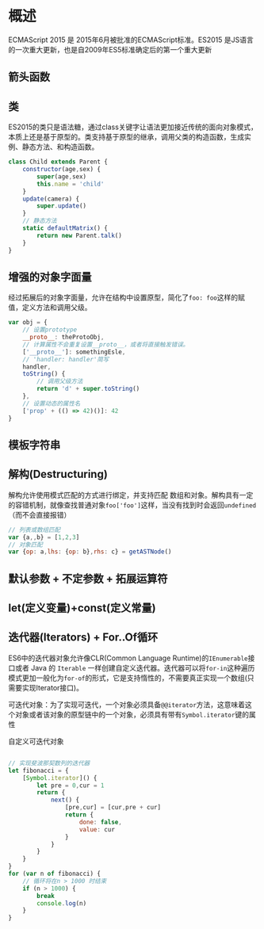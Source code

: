# 概述

ECMAScript 2015 是 2015年6月被批准的ECMAScript标准。ES2015 是JS语言的一次重大更新，也是自2009年ES5标准确定后的第一个重大更新

## 箭头函数

## 类

ES2015的类只是语法糖，通过class关键字让语法更加接近传统的面向对象模式，本质上还是基于原型的。类支持基于原型的继承，调用父类的构造函数，生成实例、静态方法、和构造函数。

```js
class Child extends Parent {
    constructor(age,sex) {
        super(age,sex)
        this.name = 'child'
    }
    update(camera) {
        super.update()
    }
    // 静态方法
    static defaultMatrix() {
        return new Parent.talk()
    }
}
```

## 增强的对象字面量

经过拓展后的对象字面量，允许在结构中设置原型，简化了`foo: foo`这样的赋值，定义方法和调用父级。

```js
var obj = {
    // 设置prototype
    __proto__: theProtoObj,
    // 计算属性不会重复设置__proto__，或者将直接触发错误。
    ['__proto__']: somethingEsle,
    // 'handler: handler'简写
    handler,
    toString() {
        // 调用父级方法
        return 'd' + super.toString()
    },
    // 设置动态的属性名
    ['prop' + (() => 42)()]: 42
}
```

## 模板字符串

## 解构(Destructuring)

解构允许使用模式匹配的方式进行绑定，并支持匹配 数组和对象。解构具有一定的容错机制，就像查找普通对象`foo['foo']`这样，当没有找到时会返回`undefined`（而不会直接报错）

```js
// 列表或数组匹配
var {a,,b} = [1,2,3]
// 对象匹配
var {op: a,lhs: {op: b},rhs: c} = getASTNode()
```

## 默认参数 + 不定参数 + 拓展运算符

## let(定义变量)+const(定义常量)

## 迭代器(Iterators) + For..Of循环

ES6中的迭代器对象允许像CLR(Common Language Runtime)的`IEnumerable`接口或者 Java 的 `Iterable` 一样创建自定义迭代器。迭代器可以将`for-in`这种遍历模式更加一般化为`for-of`的形式，它是支持惰性的，不需要真正实现一个数组(只需要实现Iterator接口)。

可迭代对象：为了实现可迭代，一个对象必须具备`@@iterator`方法，这意味着这个对象或者该对象的原型链中的一个对象，必须具有带有`Symbol.iterator`键的属性

自定义可迭代对象

```js

```

```js
// 实现斐波那契数列的迭代器
let fibonacci = {
    [Symbol.iterator]() {
        let pre = 0,cur = 1
        return {
            next() {
                [pre,cur] = [cur,pre + cur]
                return {
                    done: false,
                    value: cur
                }
            }
        }
    }
}
for (var n of fibonacci) {
    // 循环将在n > 1000 时结束
    if (n > 1000) {
        break
        console.log(n)
    }
}
```
